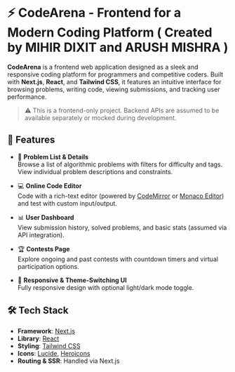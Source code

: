 # ⚡ CodeArena - Frontend for a Modern Coding Platform ( Created by MIHIR DIXIT and ARUSH MISHRA )

**CodeArena** is a frontend web application designed as a sleek and responsive coding platform for programmers and competitive coders. Built with **Next.js**, **React**, and **Tailwind CSS**, it features an intuitive interface for browsing problems, writing code, viewing submissions, and tracking user performance.

> ⚠️ This is a frontend-only project. Backend APIs are assumed to be available separately or mocked during development.

## 🚀 Features

- 🧩 **Problem List & Details**  
  Browse a list of algorithmic problems with filters for difficulty and tags. View individual problem descriptions and constraints.

- 💻 **Online Code Editor**  
  Code with a rich-text editor (powered by [CodeMirror](https://codemirror.net/) or [Monaco Editor](https://microsoft.github.io/monaco-editor/)) and test with custom input/output.

- 📊 **User Dashboard**  
  View submission history, solved problems, and basic stats (assumed via API integration).

- 🏆 **Contests Page**  
  Explore ongoing and past contests with countdown timers and virtual participation options.

- 🌙 **Responsive & Theme-Switching UI**  
  Fully responsive design with optional light/dark mode toggle.

## 🛠️ Tech Stack

- **Framework**: [Next.js](https://nextjs.org/)
- **Library**: [React](https://react.dev/)
- **Styling**: [Tailwind CSS](https://tailwindcss.com/)
- **Icons**: [Lucide](https://lucide.dev/), [Heroicons](https://heroicons.com/)
- **Routing & SSR**: Handled via Next.js

